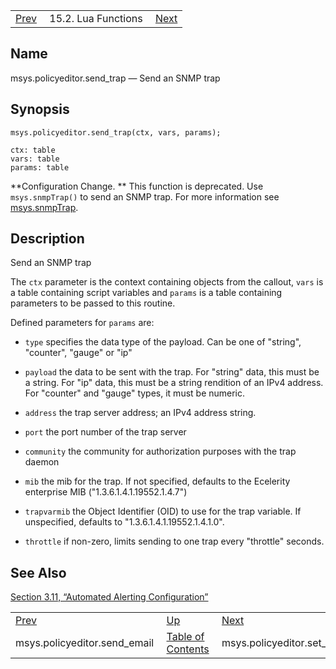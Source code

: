 |     |     |     |
| --- | --- | --- |
| [Prev](lua.ref.msys.policyeditor.send_email)  | 15.2. Lua Functions |  [Next](lua.ref.msys.policyeditor.set_binding.php) |

<a name="lua.ref.msys.policyeditor.send_trap"></a>
## Name

msys.policyeditor.send_trap — Send an SNMP trap

<a name="idp25017296"></a>
## Synopsis

`msys.policyeditor.send_trap(ctx, vars, params);`

```
ctx: table
vars: table
params: table
```

**Configuration Change. ** This function is deprecated. Use `msys.snmpTrap()` to send an SNMP trap. For more information see [msys.snmpTrap](lua.ref.msys.snmpTrap "msys.snmpTrap").

<a name="idp25022592"></a>
## Description

Send an SNMP trap

The `ctx` parameter is the context containing objects from the callout, `vars` is a table containing script variables and `params` is a table containing parameters to be passed to this routine.

Defined parameters for `params` are:

*   `type` specifies the data type of the payload. Can be one of "string", "counter", "gauge" or "ip"

*   `payload` the data to be sent with the trap. For "string" data, this must be a string. For "ip" data, this must be a string rendition of an IPv4 address. For "counter" and "gauge" types, it must be numeric.

*   `address` the trap server address; an IPv4 address string.

*   `port` the port number of the trap server

*   `community` the community for authorization purposes with the trap daemon

*   `mib` the mib for the trap. If not specified, defaults to the Ecelerity enterprise MIB ("1.3.6.1.4.1.19552.1.4.7")

*   `trapvarmib` the Object Identifier (OID) to use for the trap variable. If unspecified, defaults to "1.3.6.1.4.1.19552.1.4.1.0".

*   `throttle` if non-zero, limits sending to one trap every "throttle" seconds.

<a name="idp25037824"></a>
## See Also

[Section 3.11, “Automated Alerting Configuration”](web3.automated.alerting "3.11. Automated Alerting Configuration")

|     |     |     |
| --- | --- | --- |
| [Prev](lua.ref.msys.policyeditor.send_email)  | [Up](lua.function.details.php) |  [Next](lua.ref.msys.policyeditor.set_binding.php) |
| msys.policyeditor.send_email  | [Table of Contents](index) |  msys.policyeditor.set_binding |
